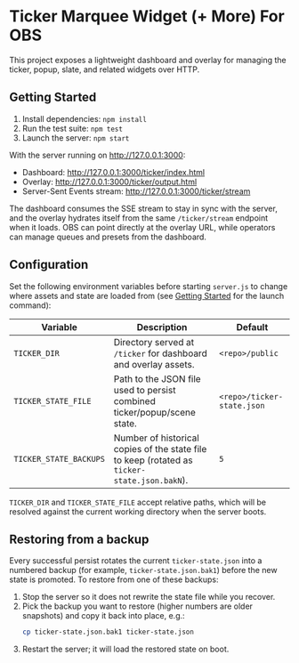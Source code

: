 # Ticker Marquee Widget (+ More) For OBS

This project exposes a lightweight dashboard and overlay for managing the ticker, popup, slate, and related widgets over HTTP.

## Getting Started

1. Install dependencies: `npm install`
2. Run the test suite: `npm test`
3. Launch the server: `npm start`

With the server running on <http://127.0.0.1:3000>:

- Dashboard: <http://127.0.0.1:3000/ticker/index.html>
- Overlay: <http://127.0.0.1:3000/ticker/output.html>
- Server-Sent Events stream: <http://127.0.0.1:3000/ticker/stream>

The dashboard consumes the SSE stream to stay in sync with the server, and the overlay hydrates itself from the same `/ticker/stream` endpoint when it loads. OBS can point directly at the overlay URL, while operators can manage queues and presets from the dashboard.



## Configuration

Set the following environment variables before starting `server.js` to change where assets and state are loaded from (see [Getting Started](#getting-started) for the launch command):

| Variable | Description | Default |
| --- | --- | --- |
| `TICKER_DIR` | Directory served at `/ticker` for dashboard and overlay assets. | `<repo>/public` |
| `TICKER_STATE_FILE` | Path to the JSON file used to persist combined ticker/popup/scene state. | `<repo>/ticker-state.json` |
| `TICKER_STATE_BACKUPS` | Number of historical copies of the state file to keep (rotated as `ticker-state.json.bakN`). | `5` |

`TICKER_DIR` and `TICKER_STATE_FILE` accept relative paths, which will be resolved against the current working directory when the server boots.

## Restoring from a backup

Every successful persist rotates the current `ticker-state.json` into a numbered backup (for example, `ticker-state.json.bak1`) before the new state is promoted. To restore from one of these backups:

1. Stop the server so it does not rewrite the state file while you recover.
2. Pick the backup you want to restore (higher numbers are older snapshots) and copy it back into place, e.g.:
   ```bash
   cp ticker-state.json.bak1 ticker-state.json
   ```
3. Restart the server; it will load the restored state on boot.
